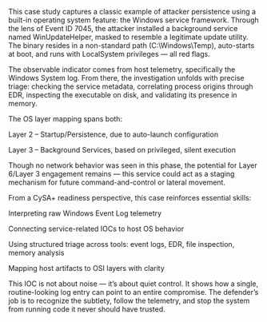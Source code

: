 This case study captures a classic example of attacker persistence using a built-in operating system feature: the Windows service framework. Through the lens of Event ID 7045, the attacker installed a background service named WinUpdateHelper, masked to resemble a legitimate update utility. The binary resides in a non-standard path (C:\Windows\Temp), auto-starts at boot, and runs with LocalSystem privileges — all red flags.

The observable indicator comes from host telemetry, specifically the Windows System log. From there, the investigation unfolds with precise triage: checking the service metadata, correlating process origins through EDR, inspecting the executable on disk, and validating its presence in memory.

The OS layer mapping spans both:

Layer 2 – Startup/Persistence, due to auto-launch configuration

Layer 3 – Background Services, based on privileged, silent execution

Though no network behavior was seen in this phase, the potential for Layer 6/Layer 3 engagement remains — this service could act as a staging mechanism for future command-and-control or lateral movement.

From a CySA+ readiness perspective, this case reinforces essential skills:

Interpreting raw Windows Event Log telemetry

Connecting service-related IOCs to host OS behavior

Using structured triage across tools: event logs, EDR, file inspection, memory analysis

Mapping host artifacts to OSI layers with clarity

This IOC is not about noise — it’s about quiet control. It shows how a single, routine-looking log entry can point to an entire compromise. The defender’s job is to recognize the subtlety, follow the telemetry, and stop the system from running code it never should have trusted.

